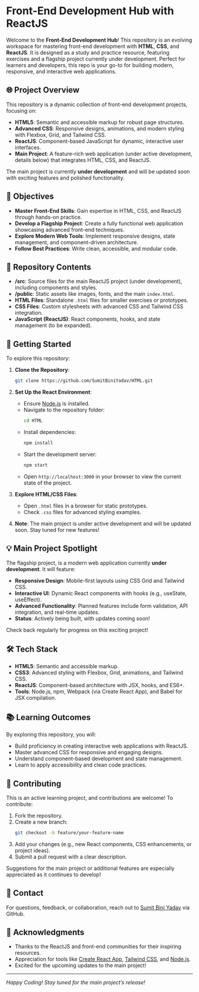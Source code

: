 # Front-End Development Hub with ReactJS

Welcome to the **Front-End Development Hub**! This repository is an evolving workspace for mastering front-end development with **HTML**, **CSS**, and **ReactJS**. It is designed as a study and practice resource, featuring exercises and a flagship project currently under development. Perfect for learners and developers, this repo is your go-to for building modern, responsive, and interactive web applications.

## 🌐 Project Overview

This repository is a dynamic collection of front-end development projects, focusing on:
- **HTML5**: Semantic and accessible markup for robust page structures.
- **Advanced CSS**: Responsive designs, animations, and modern styling with Flexbox, Grid, and Tailwind CSS.
- **ReactJS**: Component-based JavaScript for dynamic, interactive user interfaces.
- **Main Project**: A feature-rich web application (under active development, details below) that integrates HTML, CSS, and ReactJS.

The main project is currently **under development** and will be updated soon with exciting features and polished functionality.

## 🎯 Objectives

- **Master Front-End Skills**: Gain expertise in HTML, CSS, and ReactJS through hands-on practice.
- **Develop a Flagship Project**: Create a fully functional web application showcasing advanced front-end techniques.
- **Explore Modern Web Tools**: Implement responsive designs, state management, and component-driven architecture.
- **Follow Best Practices**: Write clean, accessible, and modular code.

## 📂 Repository Contents

- **/src**: Source files for the main ReactJS project (under development), including components and styles.
- **/public**: Static assets like images, fonts, and the main `index.html`.
- **HTML Files**: Standalone `.html` files for smaller exercises or prototypes.
- **CSS Files**: Custom stylesheets with advanced CSS and Tailwind CSS integration.
- **JavaScript (ReactJS)**: React components, hooks, and state management (to be expanded).

## 🚀 Getting Started

To explore this repository:
1. **Clone the Repository**:
   ```bash
   git clone https://github.com/SumitBiniYadav/HTML.git
   ```
2. **Set Up the React Environment**:
   - Ensure [Node.js](https://nodejs.org/) is installed.
   - Navigate to the repository folder:
     ```bash
     cd HTML
     ```
   - Install dependencies:
     ```bash
     npm install
     ```
   - Start the development server:
     ```bash
     npm start
     ```
   - Open `http://localhost:3000` in your browser to view the current state of the project.

3. **Explore HTML/CSS Files**:
   - Open `.html` files in a browser for static prototypes.
   - Check `.css` files for advanced styling examples.

4. **Note**: The main project is under active development and will be updated soon. Stay tuned for new features!

## 💡 Main Project Spotlight

The flagship project, is a modern web application currently **under development**. It will feature:
- **Responsive Design**: Mobile-first layouts using CSS Grid and Tailwind CSS.
- **Interactive UI**: Dynamic React components with hooks (e.g., useState, useEffect).
- **Advanced Functionality**: Planned features include form validation, API integration, and real-time updates.
- **Status**: Actively being built, with updates coming soon!

Check back regularly for progress on this exciting project!

## 🛠️ Tech Stack

- **HTML5**: Semantic and accessible markup.
- **CSS3**: Advanced styling with Flexbox, Grid, animations, and Tailwind CSS.
- **ReactJS**: Component-based architecture with JSX, hooks, and ES6+.
- **Tools**: Node.js, npm, Webpack (via Create React App), and Babel for JSX compilation.

## 📚 Learning Outcomes

By exploring this repository, you will:
- Build proficiency in creating interactive web applications with ReactJS.
- Master advanced CSS for responsive and engaging designs.
- Understand component-based development and state management.
- Learn to apply accessibility and clean code practices.

## 🤝 Contributing

This is an active learning project, and contributions are welcome! To contribute:
1. Fork the repository.
2. Create a new branch:
   ```bash
   git checkout -b feature/your-feature-name
   ```
3. Add your changes (e.g., new React components, CSS enhancements, or project ideas).
4. Submit a pull request with a clear description.

Suggestions for the main project or additional features are especially appreciated as it continues to develop!

## 📧 Contact

For questions, feedback, or collaboration, reach out to [Sumit Bini Yadav](https://github.com/SumitBiniYadav) via GitHub.

## 🌟 Acknowledgments

- Thanks to the ReactJS and front-end communities for their inspiring resources.
- Appreciation for tools like [Create React App](https://create-react-app.dev/), [Tailwind CSS](https://tailwindcss.com/), and [Node.js](https://nodejs.org/).
- Excited for the upcoming updates to the main project!

---

*Happy Coding! Stay tuned for the main project’s release!*
